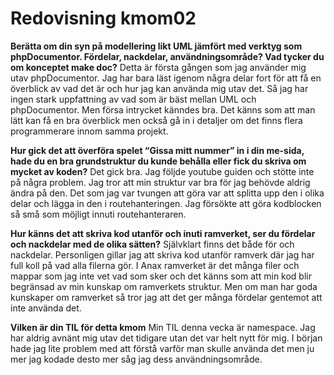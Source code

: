 ---
---
Redovisning kmom02
=========================

<b>Berätta om din syn på modellering likt UML jämfört med verktyg som phpDocumentor. Fördelar, nackdelar, användningsområde? Vad tycker du om konceptet make doc?</b>
Detta är första gången som jag använder mig utav phpDocumentor. Jag har bara läst igenom några delar fort för att få en överblick av vad det är och hur jag kan använda mig utav det. Så jag har ingen stark uppfattning av vad som är bäst mellan UML och phpDocumentor. Men försa intrycket känndes bra. Det känns som att man lätt kan få en bra överblick men också gå in i detaljer om det finns flera programmerare innom samma projekt.

<b>Hur gick det att överföra spelet “Gissa mitt nummer” in i din me-sida, hade du en bra grundstruktur du kunde behålla eller fick du skriva om mycket av koden?</b>
Det gick bra. Jag följde youtube guiden och stötte inte på några problem. Jag tror att min struktur var bra för jag behövde aldrig ändra på den. Det som jag var tvungen att göra var att splitta upp den i olika delar och lägga in den i routehanteringen. Jag försökte att göra kodblocken så små som möjligt innuti routehanteraren.

<b>Hur känns det att skriva kod utanför och inuti ramverket, ser du fördelar och nackdelar med de olika sätten?</b>
Självklart finns det både för och nackdelar. Personligen gillar jag att skriva kod utanför ramverk där jag har full koll på vad alla filerna gör. I Anax ramverket är det många filer och mappar som jag inte vet vad som sker och det känns som att min kod blir begränsad av min kunskap om ramverkets struktur. Men om man har goda kunskaper om ramverket så tror jag att det ger många fördelar gentemot att inte använda det.

<b>Vilken är din TIL för detta kmom</b>
Min TIL denna vecka är namespace. Jag har aldrig avnänt mig utav det tidigare utan det var helt nytt för mig. I början hade jag lite problem med att förstå varför man skulle använda det men ju mer jag kodade desto mer såg jag dess användningsområde.
